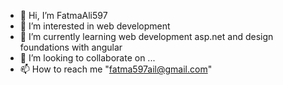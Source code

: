 - 👋 Hi, I’m FatmaAli597
- 👀 I’m interested in web development 
- 🌱 I’m currently learning web development asp.net and design foundations with angular 
- 💞️ I’m looking to collaborate on ...
- 📫 How to reach me "fatma597ail@gmail.com"

<!---
FatmaAli597/FatmaAli597 is a ✨ special ✨ repository because its `README.md` (this file) appears on your GitHub profile.
You can click the Preview link to take a look at your changes.
--->
